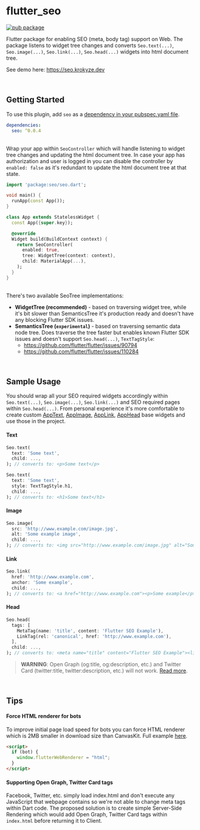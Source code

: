 # flutter_seo

[![pub package](https://img.shields.io/pub/v/seo.svg)](https://pub.dartlang.org/packages/seo)

Flutter package for enabling SEO (meta, body tag) support on Web. The package listens to widget tree changes and converts `Seo.text(...)`, `Seo.image(...)`, `Seo.link(...)`, `Seo.head(...)` widgets into html document tree.

See demo here: https://seo.krokyze.dev

&nbsp;
## Getting Started

To use this plugin, add `seo` as a [dependency in your pubspec.yaml file](https://flutter.io/platform-plugins/).
```yaml
dependencies:
  seo: ^0.0.4
```

&nbsp;  
Wrap your app within `SeoController` which will handle listening to widget tree changes and updating the html document tree. In case your app has authorization and user is logged in you can disable the controller by `enabled: false` as it's redundant to update the html document tree at that state.

```dart
import 'package:seo/seo.dart';

void main() {
  runApp(const App());
}

class App extends StatelessWidget {
  const App({super.key});

  @override
  Widget build(BuildContext context) {
    return SeoController(
      enabled: true,
      tree: WidgetTree(context: context),
      child: MaterialApp(...),
    );
  }
}
```

&nbsp;  
There's two available SeoTree implementations:
* **WidgetTree (recommended)** - based on traversing widget tree, while it's bit slower than SemanticsTree it's production ready and doesn't have any blocking Flutter SDK issues.
* **SemanticsTree (`experimental`)** - based on traversing semantic data node tree. Does traverse the tree faster but enables known Flutter SDK issues and doesn't support `Seo.head(...)`, `TextTagStyle`:
    * https://github.com/flutter/flutter/issues/90794
    * https://github.com/flutter/flutter/issues/110284

&nbsp;
## Sample Usage
You should wrap all your SEO required widgets accordingly within `Seo.text(...)`, `Seo.image(...)`, `Seo.link(...)` and SEO required pages within `Seo.head(...)`. From personal experience it's more comfortable to create custom [AppText](https://github.com/krokyze/flutter_seo/blob/main/example/lib/widgets/app_text.dart), [AppImage](https://github.com/krokyze/flutter_seo/blob/main/example/lib/widgets/app_image.dart), [AppLink](https://github.com/krokyze/flutter_seo/blob/main/example/lib/widgets/app_link.dart), [AppHead](https://github.com/krokyze/flutter_seo/blob/main/example/lib/widgets/app_head.dart) base widgets and use those in the project.

#### Text
```dart
Seo.text(
  text: 'Some text',
  child: ...,
); // converts to: <p>Some text</p>

Seo.text(
  text: 'Some text',
  style: TextTagStyle.h1,
  child: ...,
); // converts to: <h1>Some text</h1>
```

#### Image
```dart
Seo.image(
  src: 'http://www.example.com/image.jpg',
  alt: 'Some example image',
  child: ...,
); // converts to: <img src="http://www.example.com/image.jpg" alt="Some example image"/>
```

#### Link
```dart
Seo.link(
  href: 'http://www.example.com',
  anchor: 'Some example',
  child: ...,
); // converts to: <a href="http://www.example.com"><p>Some example</p></a>
```

#### Head
```dart
Seo.head(
  tags: [
    MetaTag(name: 'title', content: 'Flutter SEO Example'),
    LinkTag(rel: 'canonical', href: 'http://www.example.com'),
  ],
  child: ...,
); // converts to: <meta name="title" content="Flutter SEO Example"><link rel="canonical" href="http://www.example.com" />
```
> **WARNING**: Open Graph (og:title, og:description, etc.) and Twitter Card (twitter:title, twitter:description, etc.) will not work. [Read more](#supporting-open-graph-twitter-card-tags).

&nbsp;
## Tips

#### Force HTML renderer for bots
To improve initial page load speed for bots you can force HTML renderer which is 2MB smaller in download size than CanvasKit. Full example [here](https://github.com/krokyze/flutter_seo/blob/main/example/web/index.html#L20..L29).
```html
<script>
  if (bot) {
    window.flutterWebRenderer = "html";
  }
</script>
```

#### Supporting Open Graph, Twitter Card tags
Facebook, Twitter, etc. simply load index.html and don't execute any JavaScript that webpage contains so we're not able to change meta tags within Dart code. The proposed solution is to create simple Server-Side Rendering which would add Open Graph, Twitter Card tags within `index.html` before returning it to Client.

